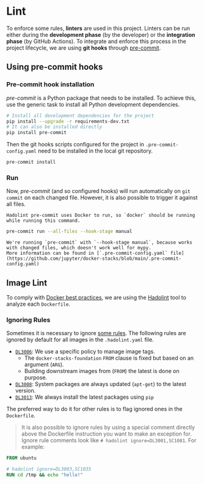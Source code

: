 # Lint

To enforce some rules, **linters** are used in this project.
Linters can be run either during the **development phase** (by the developer) or the **integration phase** (by GitHub Actions).
To integrate and enforce this process in the project lifecycle, we are using **git hooks** through [pre-commit](https://pre-commit.com/).

## Using pre-commit hooks

### Pre-commit hook installation

_pre-commit_ is a Python package that needs to be installed.
To achieve this, use the generic task to install all Python development dependencies.

```sh
# Install all development dependencies for the project
pip install --upgrade -r requirements-dev.txt
# It can also be installed directly
pip install pre-commit
```

Then the git hooks scripts configured for the project in `.pre-commit-config.yaml` need to be installed in the local git repository.

```sh
pre-commit install
```

### Run

Now, _pre-commit_ (and so configured hooks) will run automatically on `git commit` on each changed file.
However, it is also possible to trigger it against all files.

```{note}
Hadolint pre-commit uses Docker to run, so `docker` should be running while running this command.
```

```sh
pre-commit run --all-files --hook-stage manual
```

```{note}
We're running `pre-commit` with `--hook-stage manual`, because works with changed files, which doesn't work well for mypy.
More information can be found in [`.pre-commit-config.yaml` file](https://github.com/jupyter/docker-stacks/blob/main/.pre-commit-config.yaml)
```

## Image Lint

To comply with [Docker best practices](https://docs.docker.com/build/building/best-practices/),
we are using the [Hadolint](https://github.com/hadolint/hadolint) tool to analyze each `Dockerfile`.

### Ignoring Rules

Sometimes it is necessary to ignore [some rules](https://github.com/hadolint/hadolint#rules).
The following rules are ignored by default for all images in the `.hadolint.yaml` file.

- [`DL3006`][dl3006]: We use a specific policy to manage image tags.
  - The `docker-stacks-foundation` `FROM` clause is fixed but based on an argument (`ARG`).
  - Building downstream images from (`FROM`) the latest is done on purpose.
- [`DL3008`][dl3008]: System packages are always updated (`apt-get`) to the latest version.
- [`DL3013`][dl3013]: We always install the latest packages using `pip`

The preferred way to do it for other rules is to flag ignored ones in the `Dockerfile`.

> It is also possible to ignore rules by using a special comment directly above the Dockerfile instruction you want to make an exception for.
> Ignore rule comments look like `# hadolint ignore=DL3001,SC1081`.
> For example:

```dockerfile
FROM ubuntu

# hadolint ignore=DL3003,SC1035
RUN cd /tmp && echo "hello!"
```

[dl3006]: https://github.com/hadolint/hadolint/wiki/DL3006
[dl3008]: https://github.com/hadolint/hadolint/wiki/DL3008
[dl3013]: https://github.com/hadolint/hadolint/wiki/DL3013
